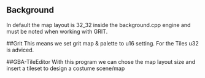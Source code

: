 ## Background
In default the map layout is 32_32 inside the background.cpp engine and must be noted when working with GRIT.

##Grit
This means we set grit map & palette to u16 setting.
For the Tiles u32 is adviced.

##GBA-TileEditor
With this program we can chose the map layout size and insert a tileset to design a costume scene/map
